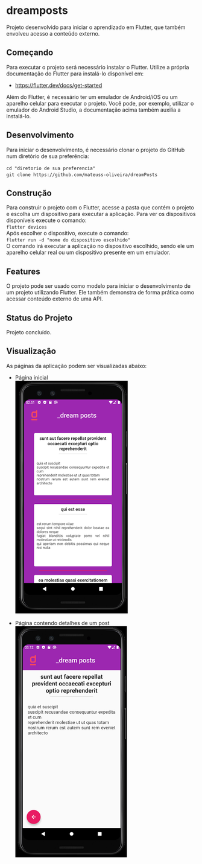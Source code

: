 # dreamposts

Projeto desenvolvido para iniciar o aprendizado em Flutter, que também envolveu acesso a conteúdo externo.

## Começando

Para executar o projeto será necessário instalar o Flutter.
Utilize a própria documentação do Flutter para instalá-lo disponível em: 
* https://flutter.dev/docs/get-started <br/>

Além do Flutter, é necessário ter um emulador de Android/iOS ou um aparelho celular para 
executar o projeto. Você pode, por exemplo, utilizar o emulador do Android Studio, a documentação acima também auxilia a instalá-lo.

## Desenvolvimento
Para iniciar o desenvolvimento, é necessário clonar o projeto do GitHub num diretório de sua preferência:


`cd "diretorio de sua preferencia"` <br/>
`git clone https://github.com/mateuss-oliveira/dreamPosts`

## Construção

Para construir o projeto com o Flutter, acesse a pasta que contém o projeto e escolha um dispositivo para executar a aplicação.
Para ver os dispositivos disponíveis execute o comando: <br/>
`flutter devices`<br/>
Após escolher o dispositivo, execute o comando: <br/>
`flutter run -d "nome do dispositivo escolhido"`<br/>
O comando irá executar a aplicação no dispositivo escolhido, sendo ele um aparelho celular real ou um dispositivo presente em um emulador.

## Features

O projeto pode ser usado como modelo para iniciar o desenvolvimento de um projeto utilizando Flutter.
Ele também demonstra de forma prática como acessar conteúdo externo de uma API.

## Status do Projeto

Projeto concluído.

## Visualização

As páginas da aplicação podem ser visualizadas abaixo:

- Página inicial<br/>
![](.github/img1.png)
  
- Página contendo detalhes de um post<br/>
![](.github/img2.png)
